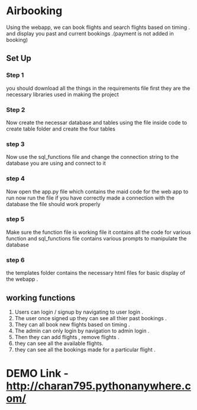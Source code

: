 
# Airbooking
Using the webapp, we can book flights and search flights based on timing . and display you past and current bookings .(payment is not added in booking)


## Set Up 

### Step 1
you should download all the things in the requirements file first they are the necessary libraries used in making the project 

### Step 2
Now create the necessar database and tables using the file inside code to create table folder and create the four tables 

### step 3 
Now use the sql_functions file and change the connection string to the database you are using and connect to it 

### step 4 
Now open the app.py file which contains the maid code for the web app to run now run the file if you have correctly made a  connection with the database the file should work properly 

### step 5 
Make sure the function file is working file it contains all the code for various function and sql_functions file contains various prompts to manipulate the database 

### step 6 
the templates folder contains the necessary html files for basic display of the webapp .


## working functions 

1. Users can login / signup by navigating to user login .
2. The user once signed up they can see all thier past bookings .
3. They can all book new flights based on timing .
4. The admin can only login by navigation to admin login .
5. Then they can add flights , remove flights .
6. they can see all the available flights.
7. they can see all the bookings made for a particular flight .


# DEMO Link  - http://charan795.pythonanywhere.com/
